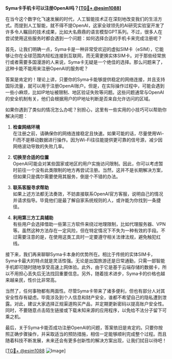 **Syma卡手机卡可以注册OpenAI吗？[[TG💪+ @esim1088](https://t.me/s/esim1088)]**

在当今这个数字化飞速发展的时代，人工智能技术正在深刻地改变我们的生活方式。而提到人工智能，就不得不提OpenAI，这家全球领先的AI研究实验室开发了许多令人瞩目的技术成果，比如大名鼎鼎的语言模型GPT系列。不过，很多人在尝试使用这些服务时都会遇到一个问题：如何选择合适的手机卡来完成注册呢？

首先，让我们明确一点，Syma卡是一种非常受欢迎的虚拟SIM卡（eSIM），它能够让你在全球范围内轻松连接到互联网，而无需更换实体SIM卡。对于那些经常旅行或者需要多国漫游的人来说，Syma卡无疑是一个绝佳的选择。那么问题来了，这种卡能不能用来注册OpenAI的服务呢？

答案是肯定的！理论上讲，只要你的Syma卡能够提供稳定的网络连接，并且支持国际流量，就可以用于注册OpenAI账户。但是，在实际操作过程中，可能会遇到一些小麻烦，比如IP地址被限制、地区验证失败等问题。这些问题通常与OpenAI的安全机制有关，他们会根据用户的IP地址判断是否来自允许访问的区域。

如果你遇到了类似的情况怎么办呢？别担心，这里有一些实用的小技巧可以帮助你解决问题：

1. **检查网络环境**  
   在注册之前，请确保你的网络连接稳定且快速。如果可能的话，尽量使用Wi-Fi而不是移动数据进行操作。因为Wi-Fi往往能提供更可靠的信号源，减少因网络波动导致的失败几率。

2. **切换至合适的位置**  
   OpenAI可能会对某些国家或地区的用户实施访问限制。因此，你可以考虑暂时前往一个没有此类限制的地方再尝试注册。当然，这并不是长期解决方案，但如果只是偶尔需要使用其服务，倒是个不错的办法。

3. **联系客服寻求帮助**  
   如果上述方法都无法奏效，不妨直接联系OpenAI官方客服，说明自己的情况并请求指导。毕竟他们是最了解自家系统规则的人，或许能为你找到一条捷径。

4. **利用第三方工具辅助**  
   有些用户会选择借助一些第三方软件来绕过地理限制，比如代理服务器、VPN等。虽然这种方法存在一定风险，但在特定情况下不失为一种有效的手段。不过需要注意的是，在使用这类工具时一定要遵守相关法律法规，避免触犯红线。

接下来，我们再来聊聊Syma卡本身的优势所在。相比于传统的实体SIM卡，Syma卡最大的特点就是灵活性强。无论是出国旅游还是日常通勤，只需一部智能手机即可随时随地享受高速上网体验。此外，由于它是基于云端存储的数据卡，所以不用担心丢失后无法找回重要信息。另外，随着技术进步，Syma卡的价格也越来越亲民，性价比非常高。

当然了，任何事物都有两面性。尽管Syma卡带来了诸多便利，但也有部分人对其安全性存有疑虑。毕竟涉及到个人信息和财产安全，谁都不希望自己的隐私遭到泄露。对此，建议大家选择正规渠道购买产品，并定期更新密码以提高账户安全性。同时，不要随意点击陌生链接或下载未知来源的应用程序，以免给不法分子留下可乘之机。

最后，关于Syma卡能否成功注册OpenAI的问题，答案依旧是肯定的。只要你按照正确步骤操作，并采取适当的预防措施，相信一定能够顺利完成整个过程。而且随着科技不断发展，未来还会有更多创新性的解决方案出现，让我们拭目以待吧！

[[TG💪+ @esim1088](https://t.me/s/esim1088) ![Image](https://i.postimg.cc/4NQfJmqS/Snipaste-2025-05-13-00-14-12.png)]